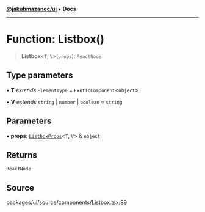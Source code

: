 [**@jakubmazanec/ui**](../README.md) • **Docs**

---

# Function: Listbox()

> **Listbox**\<`T`, `V`\>(`props`): `ReactNode`

## Type parameters

• **T** _extends_ `ElementType` = `ExoticComponent`\<`object`\>

• **V** _extends_ `string` \| `number` \| `boolean` = `string`

## Parameters

• **props**: [`ListboxProps`](../type-aliases/ListboxProps.md)\<`T`, `V`\> & `object`

## Returns

`ReactNode`

## Source

[packages/ui/source/components/Listbox.tsx:89](https://github.com/jakubmazanec/tools/blob/bb20df5276ddb119762948adc2cda520aef09f0f/packages/ui/source/components/Listbox.tsx#L89)
